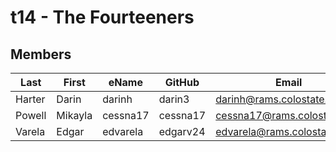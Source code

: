 # t14 - The Fourteeners

## Members
| Last | First | eName | GitHub | Email |
| ---- | ----- | ----- | ------ | ----- |
| Harter | Darin | darinh | darin3 | darinh@rams.colostate.edu |
| Powell | Mikayla | cessna17 | cessna17 | cessna17@rams.colostate.edu |
| Varela | Edgar | edvarela | edgarv24 | edvarela@rams.colostate.edu |
